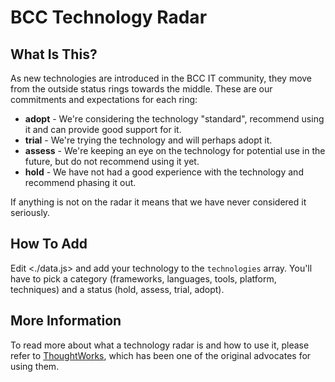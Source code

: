 # BCC Technology Radar

<TechRadar />

## What Is This?

As new technologies are introduced in the BCC IT community, they move from the outside status rings towards the middle.
These are our commitments and expectations for each ring:

* **adopt** - We're considering the technology "standard", recommend using it and can provide good support for it.
* **trial** - We're trying the technology and will perhaps adopt it.
* **assess** - We're keeping an eye on the technology for potential use in the future, but do not recommend using it yet.
* **hold** - We have not had a good experience with the technology and recommend phasing it out.

If anything is not on the radar it means that we have never considered it seriously.

## How To Add

Edit <./data.js> and add your technology to the `technologies` array.
You'll have to pick a category (frameworks, languages, tools, platform, techniques) and a status (hold, assess, trial, adopt).

## More Information

To read more about what a technology radar is and how to use it, please refer to <a href="https://www.thoughtworks.com/radar/faq-and-more">ThoughtWorks</a>, which has been one of the original advocates for using them.
